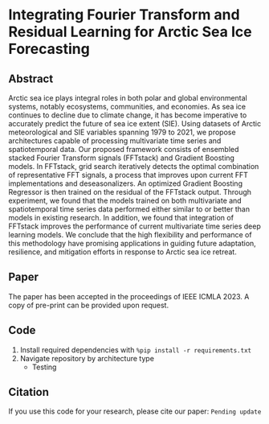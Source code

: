 # Integrating Fourier Transform and Residual Learning for Arctic Sea Ice Forecasting

## Abstract
Arctic sea ice plays integral roles in both polar and global environmental systems, notably ecosystems, communities, and economies. As sea ice continues to decline due to climate change, it has become imperative to accurately predict the future of sea ice extent (SIE). Using datasets of Arctic meteorological and SIE variables spanning 1979 to 2021, we propose architectures capable of processing multivariate time series and spatiotemporal data. Our proposed framework consists of ensembled stacked Fourier Transform signals (FFTstack) and Gradient Boosting models. In FFTstack, grid search iteratively detects the optimal combination of representative FFT signals, a process that improves upon current FFT implementations and deseasonalizers. An optimized Gradient Boosting Regressor is then trained on the residual of the FFTstack output. Through experiment, we found that the models trained on both multivariate and spatiotemporal time series data performed either similar to or better than models in existing research. In addition, we found that integration of FFTstack improves the performance of current multivariate time series deep learning models. We conclude that the high flexibility and performance of this methodology have promising applications in guiding future adaptation, resilience, and mitigation efforts in response to Arctic sea ice retreat.

## Paper
The paper has been accepted in the proceedings of IEEE ICMLA 2023. A copy of pre-print can be provided upon request.

## Code
1. Install required dependencies with `%pip install -r requirements.txt`
2. Navigate repository by architecture type
    - Testing

## Citation
If you use this code for your research, please cite our paper:
`Pending update`
